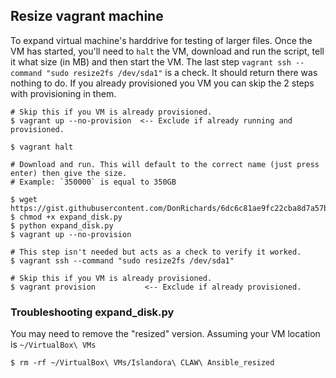 ## Resize vagrant machine
To expand virtual machine's harddrive for testing of larger files. Once the VM has started, you'll need to `halt` the VM, download and run the script, tell it what size (in MB) and then start the VM.
The last step `vagrant ssh --command "sudo resize2fs /dev/sda1"` is a check. It should return there was nothing to do. If you already provisioned you VM you can skip the 2 steps with provisioning in them.

```shell
# Skip this if you VM is already provisioned.
$ vagrant up --no-provision  <-- Exclude if already running and provisioned.

$ vagrant halt

# Download and run. This will default to the correct name (just press enter) then give the size.
# Example: `350000` is equal to 350GB

$ wget https://gist.githubusercontent.com/DonRichards/6dc6c81ae9fc22cba8d7a57b90ab1509/raw/98cd6daeafe86c8e830495f9b46eb04e590f4b4f/expand_disk.py
$ chmod +x expand_disk.py
$ python expand_disk.py
$ vagrant up --no-provision

# This step isn't needed but acts as a check to verify it worked.
$ vagrant ssh --command "sudo resize2fs /dev/sda1"

# Skip this if you VM is already provisioned.
$ vagrant provision           <-- Exclude if already provisioned.
```

### Troubleshooting expand_disk.py
You may need to remove the "resized" version. Assuming your VM location is `~/VirtualBox\ VMs`
```shell
$ rm -rf ~/VirtualBox\ VMs/Islandora\ CLAW\ Ansible_resized
```
